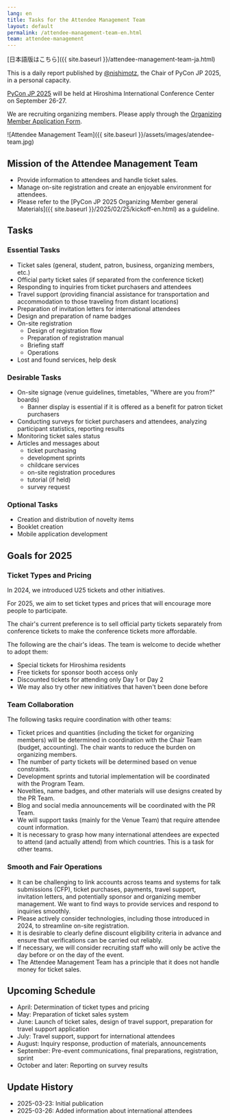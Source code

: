 ```yaml
---
lang: en
title: Tasks for the Attendee Management Team
layout: default
permalink: /attendee-management-team-en.html
team: attendee-management
---
```


[日本語版はこちら]({{ site.baseurl }}/attendee-management-team-ja.html)

This is a daily report published by [@nishimotz](https://d.nishimotz.com/aboutme), the Chair of PyCon JP 2025, in a personal capacity.

[PyCon JP 2025](https://2025.pycon.jp/) will be held at Hiroshima International Conference Center on September 26-27.

We are recruiting organizing members. Please apply through the [Organizing Member Application Form](https://forms.gle/7irqYKhZVj7AY7LfA).

<div class="image-center">
![Attendee Management Team]({{ site.baseurl }}/assets/images/atendee-team.jpg)
</div>

## Mission of the Attendee Management Team

- Provide information to attendees and handle ticket sales.
- Manage on-site registration and create an enjoyable environment for attendees.
- Please refer to the [PyCon JP 2025 Organizing Member general Materials]({{ site.baseurl }}/2025/02/25/kickoff-en.html) as a guideline.

## Tasks

### Essential Tasks

- Ticket sales (general, student, patron, business, organizing members, etc.)
- Official party ticket sales (if separated from the conference ticket)
- Responding to inquiries from ticket purchasers and attendees
- Travel support (providing financial assistance for transportation and accommodation to those traveling from distant locations)
- Preparation of invitation letters for international attendees
- Design and preparation of name badges
- On-site registration
  - Design of registration flow
  - Preparation of registration manual
  - Briefing staff
  - Operations
- Lost and found services, help desk

### Desirable Tasks

- On-site signage (venue guidelines, timetables, "Where are you from?" boards)
  - Banner display is essential if it is offered as a benefit for patron ticket purchasers
- Conducting surveys for ticket purchasers and attendees, analyzing participant statistics, reporting results
- Monitoring ticket sales status
- Articles and messages about
  - ticket purchasing
  - development sprints
  - childcare services
  - on-site registration procedures
  - tutorial (if held)
  - survey request

### Optional Tasks

- Creation and distribution of novelty items
- Booklet creation
- Mobile application development

## Goals for 2025

### Ticket Types and Pricing

In 2024, we introduced U25 tickets and other initiatives.

For 2025, we aim to set ticket types and prices that will encourage more people to participate.

The chair's current preference is to sell official party tickets separately from conference tickets to make the conference tickets more affordable.

The following are the chair's ideas. The team is welcome to decide whether to adopt them:

- Special tickets for Hiroshima residents
- Free tickets for sponsor booth access only
- Discounted tickets for attending only Day 1 or Day 2
- We may also try other new initiatives that haven't been done before

### Team Collaboration

The following tasks require coordination with other teams:

- Ticket prices and quantities (including the ticket for organizing members) will be determined in coordination with the Chair Team (budget, accounting). The chair wants to reduce the burden on organizing members.
- The number of party tickets will be determined based on venue constraints.
- Development sprints and tutorial implementation will be coordinated with the Program Team.
- Novelties, name badges, and other materials will use designs created by the PR Team.
- Blog and social media announcements will be coordinated with the PR Team.
- We will support tasks (mainly for the Venue Team) that require attendee count information.
- It is necessary to grasp how many international attendees are expected to attend (and actually attend) from which countries. This is a task for other teams.

### Smooth and Fair Operations

- It can be challenging to link accounts across teams and systems for talk submissions (CFP), ticket purchases, payments, travel support, invitation letters, and potentially sponsor and organizing member management. We want to find ways to provide services and respond to inquiries smoothly.
- Please actively consider technologies, including those introduced in 2024, to streamline on-site registration.
- It is desirable to clearly define discount eligibility criteria in advance and ensure that verifications can be carried out reliably.
- If necessary, we will consider recruiting staff who will only be active the day before or on the day of the event.
- The Attendee Management Team has a principle that it does not handle money for ticket sales.

## Upcoming Schedule

- April: Determination of ticket types and pricing
- May: Preparation of ticket sales system
- June: Launch of ticket sales, design of travel support, preparation for travel support application
- July: Travel support, support for international attendees
- August: Inquiry response, production of materials, announcements
- September: Pre-event communications, final preparations, registration, sprint
- October and later: Reporting on survey results

## Update History

- 2025-03-23: Initial publication
- 2025-03-26: Added information about international attendees

